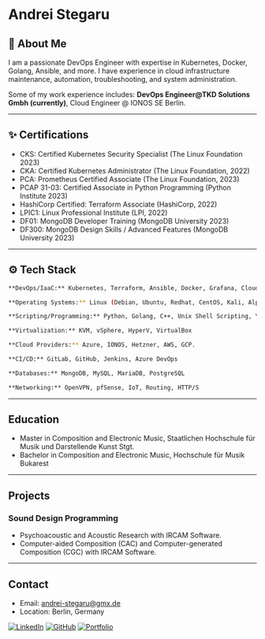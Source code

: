 # Andrei Stegaru

## 📃 About Me

I am a passionate DevOps Engineer with expertise in Kubernetes, Docker, Golang, Ansible, and more. I have experience in cloud infrastructure maintenance, automation, troubleshooting, and system administration.

Some of my work experience includes:
**DevOps Engineer@TKD Solutions Gmbh (currently)**, Cloud Engineer @ IONOS SE Berlin.

---

## ✨ Certifications
- CKS: Certified Kubernetes Security Specialist (The Linux Foundation 2023)
- CKA: Certified Kubernetes Administrator (The Linux Foundation, 2022)
- PCA: Prometheus Certified Associate (The Linux Foundation, 2023)
- PCAP 31-03: Certified Associate in Python Programming (Python Institute 2023)
- HashiCorp Certified: Terraform Associate (HashiCorp, 2022)
- LPIC1: Linux Professional Institute (LPI, 2022)
- DF01: MongoDB Developer Training (MongoDB University 2023)
- DF300: MongoDB Design Skills / Advanced Features (MongoDB University 2023)

---

## ⚙️ Tech Stack
```bash
**DevOps/IaaC:** Kubernetes, Terraform, Ansible, Docker, Grafana, CloudInit, Vagrant

**Operating Systems:** Linux (Debian, Ubuntu, Redhat, CentOS, Kali, Alpine), MacOS

**Scripting/Programming:** Python, Golang, C++, Unix Shell Scripting, YAML

**Virtualization:** KVM, vSphere, HyperV, VirtualBox

**Cloud Providers:** Azure, IONOS, Hetzner, AWS, GCP.

**CI/CD:** GitLab, GitHub, Jenkins, Azure DevOps

**Databases:** MongoDB, MySQL, MariaDB, PostgreSQL

**Networking:** OpenVPN, pfSense, IoT, Routing, HTTP/S

```
---

## Education

- Master in Composition and Electronic Music, Staatlichen Hochschule für Musik und Darstellende Kunst Stgt.
- Bachelor in Composition and Electronic Music, Hochschule für Musik Bukarest

---

## Projects

### Sound Design Programming
- Psychoacoustic and Acoustic Research with IRCAM Software.
- Computer-aided Composition (CAC) and Computer-generated Composition (CGC) with IRCAM Software.

---

## Contact

- Email: andrei-stegaru@gmx.de
- Location: Berlin, Germany

[![LinkedIn](https://img.shields.io/badge/LinkedIn-Connect-blue)](https://www.linkedin.com/in/andreistegaru/)
[![GitHub](https://img.shields.io/badge/GitHub-Follow-green)](https://github.com/yourusername)
[![Portfolio](https://img.shields.io/badge/Portfolio-Visit-orange)](https://yourportfolio.com)


<!--
**a1010s/a1010s** is a ✨ _special_ ✨ repository because its `README.md` (this file) appears on your GitHub profile.

Here are some ideas to get you started:

- 🔭 I’m currently working on ...
- 🌱 I’m currently learning ...
- 👯 I’m looking to collaborate on ...
- 🤔 I’m looking for help with ...
- 💬 Ask me about ...
- 📫 How to reach me: ...
- 😄 Pronouns: ...
- ⚡ Fun fact: ...
-->
